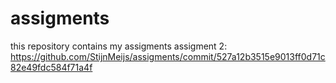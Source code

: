 # assigments
this repository contains my assigments
assigment 2: https://github.com/StijnMeijs/assigments/commit/527a12b3515e9013ff0d71c82e49fdc584f71a4f
